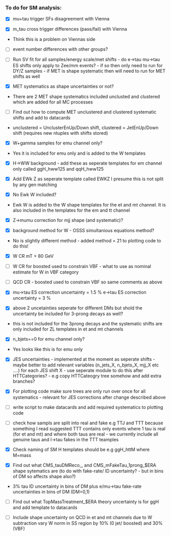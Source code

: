### To do for SM analysis:

- [x] mu+tau trigger SFs disagreement with Vienna

- [x] m_tau cross trigger differences (pass/fail) with Vienna
- Think this is a problem on Viennas side

- [ ] event number differences with other groups?

- [ ] Run SV fit for all samples/energy scale/met shifts - do e->tau mu->tau ES shifts only apply to Zee/mm events? - if so then only need to run for DY/Z samples - if MET is shape systematic then will need to run for MET shifts as well

- [x] MET systematics as shape uncertainties or not?
- There are 2 MET shape systematics included unclusted and clustered which are added for all MC processes

- [ ] Find out how to compute MET unclustered and clustered systematic shifts and add to datacards
- unclustered = UnclusterEnUp/Down shift, clustered = JetEnUp/Down shift (requires new ntuples with shifts stored)

- [x] W+gamma samples for emu channel only?
- Yes it is included for emu only and is added to the W templates

- [x] H->WW background - add these as seperate templates for em channel only called ggH_hww125 and qqH_hww125

- [x] Add EWk Z as seperate template called EWKZ I presume this is not split by any gen matching

- [x] No Ewk W included?
- Ewk W is added to the W shape templates for the et and mt channel. It is also included in the templates for the em and tt channel

- [x] Z->mumu correction for mjj shape (and systematic)?

- [x] background method for W - OSSS simultanious equations method?
- No is slightly different method - added method = 21 to plotting code to do this!

- [x] W CR mT > 80 GeV
- [ ] W CR for boosted used to constrain VBF - what to use as nominal estimate for W in VBF category

- [ ] QCD CR - boosted used to constrain VBF so same comments as above

- [x] mu->tau ES correction uncertainty = 1.5 %
e->tau ES correction uncertainty = 3 % 

- [x] above 2 uncetainties seperate for different DMs but shold the uncertainty be included for 3-prong decays as well?
- this is not included  for the 3prong decays and the systematic shifts are only included for ZL templates in et and mt channels

- [x] n_bjets==0 for emu channel only?
- Yes looks like this is for emu only

- [x] JES uncertainties - implemented at the moment as seperate shifts - maybe better to add relevant variables (n_jets_X, n_bjets_X, mjj_X etc ....) for each JES shift X - use seperate module to do this after HTTCategories? - e.g copy HTTCateogry tree somehow and add extra branches?

- [x] For plotting code make sure trees are only run over once for all systematics - relevant for JES corrections after change described above

- [ ] write script to make datacards and add required systematics to plotting code

- [ ] check how sampls are split into real and fake e.g TTJ and TTT because something I read suggested TTT contains only events where 1 tau is real (for et and mt) and where both taus are real - we currently include all genuine taus and l->tau fakes in the TTT teamples

- [x] Check naming of SM H templates should be e.g ggH_httM where M=mass

- [x] Find out what CMS_tauDMReco_, and CMS_mFakeTau_1prong_$ERA shape sytematics are (to do with fake-rate/ ID uncertainty? - but in bins of DM so affects shape also?)
- 3% tau ID uncertainty in bins of DM plus e/mu->tau fake-rate uncertainties in bins of DM (DM=0,1)

- [ ] Find out what TopMassTreatment_$ERA theory uncertainty is for ggH and add template to datacards

- [ ] Include shape uncertainty on QCD in et and mt channels due to W subtraction vary W norm in SS region by 10% (0 jet/ boosted) and 30% (VBF)
